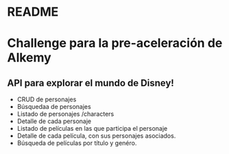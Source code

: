 # README
# Challenge para la pre-aceleración de Alkemy

## API para explorar el mundo de Disney!



* CRUD de personajes
* Búsquedaa de personajes
* Listado de personajes
/characters
* Detalle de cada personaje
* Listado de películas en las que participa el personaje
* Detalle de cada película, con sus personajes asociados.
* Búsqueda de películas por título y genéro.
